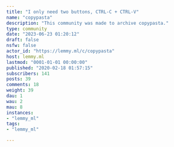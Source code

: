 ```yaml
---
title: "I only need two buttons, CTRL-C + CTRL-V" 
name: "copypasta"
description: "This community was made to archive copypasta."
type: community
date: "2023-06-23 01:20:12"
draft: false
nsfw: false
actor_id: "https://lemmy.ml/c/copypasta"
host: lemmy.ml
lastmod: "0001-01-01 00:00:00"
published: "2020-02-18 01:57:15"
subscribers: 141
posts: 39
comments: 18
weight: 39
dau: 1
wau: 2
mau: 8
instances:
- "lemmy_ml"
tags: 
- "lemmy_ml"

---
```

